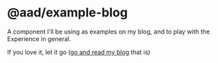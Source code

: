 @aad/example-blog
===============================================
A component I'll be using as examples on my blog, and to play with the Experience in general. 

If you love it, let it go ([go and read my blog](https://andrew.alburydor.com) that is)